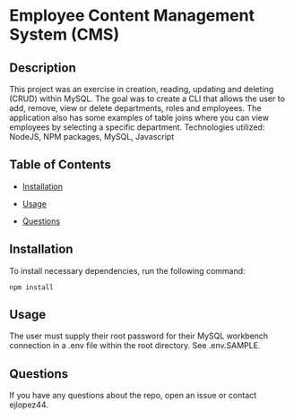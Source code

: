 
# Employee Content Management System (CMS)

## Description

This project was an exercise in creation, reading, updating and deleting (CRUD) within MySQL. The goal was to create a CLI that allows the user to add, remove, view or delete departments, roles and employees. The application also has some examples of table joins where you can view employees by selecting a specific department. Technologies utilized: NodeJS, NPM packages, MySQL, Javascript

## Table of Contents

* [Installation](#installation)

* [Usage](#usage)

* [Questions](#questions)

## Installation

To install necessary dependencies, run the following command:
```
npm install
```

## Usage

The user must supply their root password for their MySQL workbench connection in a .env file within the root directory. See .env.SAMPLE.

## Questions

If you have any questions about the repo, open an issue or contact ejlopez44.

